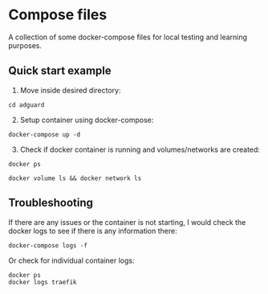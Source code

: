 # Compose files

A collection of some docker-compose files for local testing and learning purposes.

## Quick start example

1. Move inside desired directory:
```
cd adguard
```

2. Setup container using docker-compose:
```
docker-compose up -d
```

3. Check if docker container is running and volumes/networks are created:
```
docker ps
```

```
docker volume ls && docker network ls
```

## Troubleshooting
If there are any issues or the container is not starting, I would check the docker logs to see if there is any information there:

```
docker-compose logs -f
```

Or check for individual container logs:
```
docker ps
docker logs traefik
```
